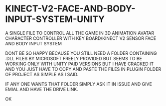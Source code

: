 # KINECT-V2-FACE-AND-BODY-INPUT-SYSTEM-UNITY

A SINGLE FILE TO CONTROL ALL THE GAME IN 3D ANIMATION AVATAR CHARACTER CONTROLLER WITH KEY BOARD/KINECT V2 SENSOR FACE AND BODY INPUT SYSTEM

DONT BE SO HAPPY BECAUSE YOU STILL NEED A FOLDER CONTAINING .DLL FILES BY MICROSOFT FREELY PROVIDED BUT SEEMS TO BE WORKING ONLY WITH UNITY PAID VERSIONS BUT I HAVE CRACKED IT AND YOU JUST HAVE TO COPY AND PASTE THE FILES IN PLUGIN FOLDER OF PROJECT AS SIMPLE AS I SAID.

IF ANY ONE WANTS THAT FOLDER SIMPLY ASK IT IN ISSUE AND GIVE EMIAL AND HAVE THE DRIVE LINK.

OK
